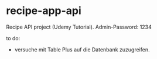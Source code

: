 # recipe-app-api
Recipe API project (Udemy Tutorial).
Admin-Password: 1234

to do:

- versuche mit Table Plus auf die Datenbank zuzugreifen.

